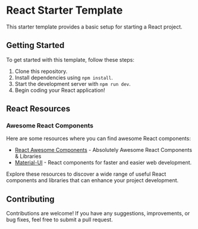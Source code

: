 # React Starter Template

This starter template provides a basic setup for starting a React project.

## Getting Started

To get started with this template, follow these steps:

1. Clone this repository.
2. Install dependencies using `npm install`.
3. Start the development server with `npm run dev`.
4. Begin coding your React application!

## React Resources

### Awesome React Components

Here are some resources where you can find awesome React components:

- [React Awesome Components](https://github.com/brillout/awesome-react-components) - Absolutely Awesome React Components & Libraries
- [Material-UI](https://material-ui.com/) - React components for faster and easier web development.

Explore these resources to discover a wide range of useful React components and libraries that can enhance your project development.

## Contributing

Contributions are welcome! If you have any suggestions, improvements, or bug fixes, feel free to submit a pull request.
